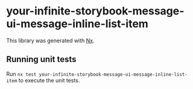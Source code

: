 # your-infinite-storybook-message-ui-message-inline-list-item

This library was generated with [Nx](https://nx.dev).

## Running unit tests

Run `nx test your-infinite-storybook-message-ui-message-inline-list-item` to execute the unit tests.
